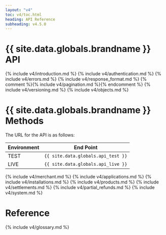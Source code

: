```yaml
---
layout: "v4"
toc: v4/toc.html
heading: API Reference
subheading: v4.5.0
---
```


# {{ site.data.globals.brandname }} API

{% include v4/introduction.md %}
{% include v4/authentication.md %}
{% include v4/errors.md %}
{% include v4/response_format.md %}
{% comment %}{% include v4/pagination.md %}{% endcomment %}
{% include v4/versioning.md %}
{% include v4/objects.md %}

# {{ site.data.globals.brandname }} Methods

The URL for the API is as follows:

Environment | End Point
--- | ---
TEST | `{{ site.data.globals.api_test }}`
LIVE | `{{ site.data.globals.api_live }}`

{% include v4/merchant.md %}
{% include v4/applications.md %}
{% include v4/installations.md %}
{% include v4/products.md %}
{% include v4/settlements.md %}
{% include v4/partial_refunds.md %}
{% include v4/system.md %}

# Reference
{% include v4/glossary.md %}
